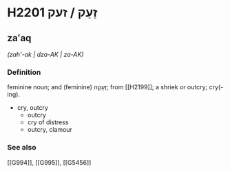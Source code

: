 # H2201 זַעַק / זעק

## zaʻaq

_(zah'-ak | dza-AK | za-AK)_

### Definition

feminine noun; and (feminine) זְעָקָה; from [[H2199]]; a shriek or outcry; cry(-ing).

- cry, outcry
    - outcry
    - cry of distress
    - outcry, clamour
### See also

[[G994]], [[G995]], [[G5456]]


